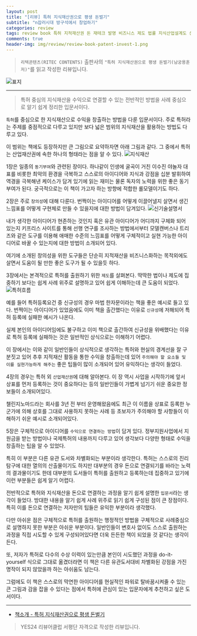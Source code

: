 ```yaml
---  
layout: post  
title: "[리뷰] 특허 지식재산권으로 평생 돈벌기"  
subtitle: "n잡러시대 방구석에서 창업하기"  
categories: review  
tags: review book 특허 지적재산권 돈 재테크 발명 비즈니스 제도 법률 지식산업설계도 상품화 사업계획서  
comments: true  
header-img: img/review/review-book-patent-invest-1.png
---  
```

  
> `리텍콘텐츠(RITEC CONTENTS)` 출판사의 `"특허 지식재산권으로 평생 돈벌기(남궁용훈 저)"`를 읽고 작성한 리뷰입니다.  

![표지](https://telegeam.github.io/assets/img/review/review-book-patent-invest-1.png)  

---

> 특허 중심의 지식재산을 수익으로 연결할 수 있는 전반적인 방법을 사례 중심으로 알기 쉽게 정리한 입문서이다.

`특허`를 중심으로 한 지식재산으로 수익을 창출하는 방법을 다룬 입문서이다. 주로 특허라는 주제를 중점적으로 다루고 있지만 보다 넓은 범위의 지식재산을 활용하는 방법도 다루고 있다. 

이 범위는 책에도 등장하지만 큰 그림으로 요약하자면 아래 그림과 같다. 그 중에서 특허는 산업재산권에 속한 하나의 형태라는 점을 알 수 있다.
![지식재산](https://telegeam.github.io/assets/img/review/review-book-patent-invest-2.png)  

1장은 일종의 `동기부여`와 관련된 장이다. 하나같이 인생에 굴곡이 거친 이수진 야놀자 대표를 비롯한 최악의 환경을 극복하고 스스로의 아이디어와 지식과 강점을 십분 발휘하여 역경을 극복해낸 케이스가 담겨 있기에 읽는 재미는 물론 독자의 노력을 위한 좋은 동기 부여가 된다. 궁극적으로는 이 책이 가고자 하는 방향에 적합한 롤모델이기도 하다. 

2장은 주로 `창의성`에 대해 다룬다. 번쩍이는 아이디어를 어떻게 이끌어낼지 살면서 생긴 느낌표를 어떻게 구현체로 만들 수 있을지에 대한 방법이 담겨있다. 
![신기술설명서](https://telegeam.github.io/assets/img/review/review-book-patent-invest-4.png)  

내가 생각한 아이디어가 현존하는 것인지 혹은 유관 아이디어가 어디까지 구체화 되어 있는지 키프리스 사이트를 통해 선행 연구를 조사하는 방법에서부터 모델캔버스나 트리즈와 같은 도구를 이용해 애매한 수준의 느낌표를 어떻게 구체적이고 실현 가능한 아이디어로 바꿀 수 있는지에 대한 방법이 소개되어 있다. 

여기에 소개된 창의성을 위한 도구들은 단순히 지적재산을 비즈니스화하는 목적외에도 살면서 도움이 될 만한 좋은 도구가 될 수 있을듯 하다. 

3장에서는 본격적으로 특허를 출원하기 위한 `제도`를 살펴본다. 딱딱한 법이나 제도에 집중하기 보다는 쉽게 사례 위주로 설명하고 있어 쉽게 이해하는데 큰 도움이 되었다. 
![특허흐름](https://telegeam.github.io/assets/img/review/review-book-patent-invest-3.png)  

예를 들어 특허등록요건 중 신규성의 경우 마법 한자문이라는 책을 좋은 예시로 들고 있다. 번쩍이는 아이디어가 있었음에도 이미 책을 출간했다는 이유로 `신규성`에 저해되어 특허 등록에 실패한 예시가 나온다.

실제 본인의 아이디어임에도 불구하고 이미 책으로 출간하여 신규성을 위배했다는 이유로 특허 등록에 실패하는 것은 일반적인 상식으로는 이해하기 어렵다. 

이 장에서는 이와 같이 일반인들이 상식적으로 생각하는 특허와 현실의 경계선을 잘 구분짓고 있어 추후 지적재산 활동을 통한 수익을 창출하는데 있어 `주의해야 할 요소들 및 이를 실현가능하게 해주는` 좋은 팁들이 많이 소개되어 있어 유익하다는 생각이 들었다. 

4장의 경우는 특허 외 `산업재산권`에 대해 알아본다. 이 장 역시 사업을 시작하기에 앞서 상표를 먼저 등록하는 것이 중요하다는 등의 일반인들이 가볍게 넘기기 쉬운 중요한 정보들이 소개되어있다. 

챌린지노마드라는 회사를 3년 전 부터 운영해왔음에도 최근 이 이름을 상표로 등록한 누군가에 의해 상호를 그대로 사용하지 못하는 사례 등 초보자가 주의해야 할 사항들이 이해하기 쉬운 예시로 소개되어있다. 

5장은 구체적으로 아이디어를 `수익으로 연결하는 방법`이 담겨 있다. 정부지원사업에서 지원금을 받는 방법이나 국제특허의 내용까지 다루고 있어 생각보다 다양한 형태로 수익을 창출하는 팁을 알 수 있었다. 

특히 이 부분은 다른 유관 도서와 차별화되는 부분이라 생각한다. 특허는 스스로의 진리 탐구에 대한 열의의 산출물이기도 하지만 대부분의 경우 돈으로 연결되기를 바라는 노력의 결과물이기도 한데 대부분의 도서들이 특허를 출원하고 등록하는데 집중하고 있기에 이런 부분들은 쉽게 알기 어렵다. 

전반적으로 특허와 지식재산을 돈으로 연결하는 과정을 알기 쉽게 설명한 `입문서`라는 생각이 들었다. 방대한 내용을 알기 쉽게 사례 위주로 읽기 쉽게 구성된 점이 큰 장점이다. 특히 이를 돈으로 연결하는 저자만의 팁들은 유익한 부분이라 생각했다.

다만 아쉬운 점은 구체적으로 특허를 출원하는 행정적인 방법을 구체적으로 사례중심으로 설명하지 못한 부분은 아쉬운 부분이다. 일반인들이 변호사 없이도 스스로 출원하는 과정을 직접 시도할 수 있게 구성되어있다면 더욱 든든한 책이 되었을 것 같다는 생각이 든다. 

또, 저자가 특허로 다수의 수상 이력이 있는만큼 본인이 시도했던 과정을 do-it-yourself 식으로 그대로 옮겼더라면 이 책은 다른 유관도서대비 차별화된 강점을 가진 명작이 되지 않았을까 하는 아쉬움도 남는다. 

그럼에도 이 책은 스스로의 막연한 아이디어를 현실적인 파워로 탈바꿈시켜줄 수 있는 큰 그림과 감을 잡을 수 있다는 점에서 특허에 관심이 있는 입문자에게 추천하고 싶은 도서이다. 

---

* [책소개 - 특허 지식재산권으로 평생 돈벌기](http://www.yes24.com/Product/Goods/110791772)

> YES24 리뷰어클럽 서평단 자격으로 작성한 리뷰입니다.